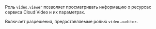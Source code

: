 Роль `video.viewer` позволяет просматривать информацию о ресурсах сервиса Cloud Video и их параметрах.

Включает разрешения, предоставляемые ролью `video.auditor`.